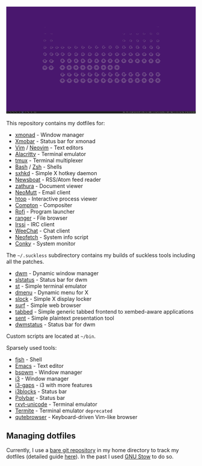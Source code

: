 ![screenshot](screenshots/1.png)

This repository contains my dotfiles for:

- [xmonad](https://github.com/xmonad/xmonad) - Window manager
- [Xmobar](https://github.com/jaor/xmobar) - Status bar for xmonad
- [Vim](https://github.com/vim/vim) / [Neovim](https://github.com/neovim/neovim) - Text editors
- [Alacritty](https://github.com/jwilm/alacritty) - Terminal emulator
- [tmux](https://github.com/tmux/tmux) - Terminal multiplexer
- [Bash](https://www.gnu.org/software/bash) / [Zsh](https://sourceforge.net/p/zsh/code/ci/master/tree) - Shells
- [sxhkd](https://github.com/baskerville/sxhkd) - Simple X hotkey daemon
- [Newsboat](https://github.com/newsboat/newsboat) - RSS/Atom feed reader
- [zathura](https://github.com/pwmt/zathura) - Document viewer
- [NeoMutt](https://github.com/neomutt/neomutt) - Email client
- [htop](https://github.com/hishamhm/htop) - Interactive process viewer
- [Compton](https://github.com/chjj/compton) - Compositer
- [Rofi](https://github.com/davatorium/rofi) - Program launcher
- [ranger](https://github.com/ranger/ranger) - File browser
- [Irssi](https://github.com/irssi/irssi) - IRC client
- [WeeChat](https://github.com/weechat/weechat) - Chat client
- [Neofetch](https://github.com/dylanaraps/neofetch) - System info script
- [Conky](https://github.com/brndnmtthws/conky) - System monitor

The `~/.suckless` subdirectory contains my builds of suckless tools including all the patches.

- [dwm](https://git.suckless.org) - Dynamic window manager
- [slstatus](https://git.suckless.org) - Status bar for dwm
- [st](https://git.suckless.org/) - Simple terminal emulator
- [dmenu](https://git.suckless.org) - Dynamic menu for X
- [slock](https://git.suckless.org) - Simple X display locker
- [surf](https://git.suckless.org) - Simple web browser
- [tabbed](https://git.suckless.org) - Simple generic tabbed frontend to xembed-aware applications
- [sent](https://git.suckless.org) - Simple plaintext presentation tool
- [dwmstatus](https://git.suckless.org) - Status bar for dwm

Custom scripts are located at `~/bin`.

Sparsely used tools:

- [fish](https://github.com/fish-shell/fish-shell) - Shell
- [Emacs](https://www.gnu.org/software/emacs) - Text editor
- [bspwm](https://github.com/baskerville/bspwm) - Window manager
- [i3](https://github.com/i3/i3) - Window manager
- [i3-gaps](https://github.com/Airblader/i3) - i3 with more features
- [i3blocks](https://github.com/vivien/i3blocks) - Status bar
- [Polybar](https://github.com/polybar/polybar) - Status bar
- [rxvt-unicode](http://software.schmorp.de/pkg/rxvt-unicode.html) - Terminal emulator
- [Termite](https://github.com/thestinger/termite) - Terminal emulator `deprecated`
- [qutebrowser](https://github.com/qutebrowser/qutebrowser) - Keyboard-driven Vim-like browser

## Managing dotfiles

Currently, I use a [bare git repository](https://news.ycombinator.com/item?id=11070797) in my home directory to track my dotfiles (detailed guide [here](https://www.atlassian.com/git/tutorials/dotfiles)). In the past I used [GNU Stow](https://www.gnu.org/software/stow/manual/stow.html) to do so.
